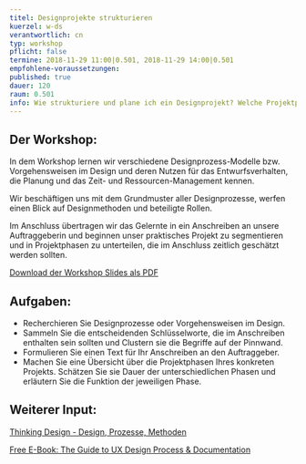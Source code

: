 ```yaml
---
titel: Designprojekte strukturieren
kuerzel: w-ds
verantwortlich: cn
typ: workshop
pflicht: false
termine: 2018-11-29 11:00|0.501, 2018-11-29 14:00|0.501
empfohlene-voraussetzungen: 
published: true
dauer: 120
raum: 0.501
info: Wie strukturiere und plane ich ein Designprojekt? Welche Projektphasen gibt es und welche Funktion haben sie? Wie kann ein Designprojekt kalkuliert werden?
---
```


## Der Workshop:
In dem Workshop lernen wir verschiedene Designprozess-Modelle bzw. Vorgehensweisen im Design und deren Nutzen für das Entwurfsverhalten, die Planung und das Zeit- und Ressourcen-Management kennen.

Wir beschäftigen uns mit dem Grundmuster aller Designprozesse, werfen einen Blick auf Designmethoden und beteiligte Rollen.  

Im Anschluss übertragen wir das Gelernte in ein Anschreiben an unsere Auftraggeberin und beginnen unser praktisches Projekt zu segmentieren und in Projektphasen zu unterteilen, die im Anschluss zeitlich geschätzt werden sollten.

<p><a href="https://th-koeln.github.io/mi-bachelor-gdvk/download/workshop-designprojekte-strukturieren/ws_designprozesse_strukturieren.pdf">Download der Workshop Slides als PDF</a></p>

## Aufgaben:
- Recherchieren Sie Designprozesse oder Vorgehensweisen im Design.
- Sammeln Sie die entscheidenden Schlüsselworte, die im Anschreiben enthalten sein sollten und Clustern sie die Begriffe auf der Pinnwand.
- Formulieren Sie einen Text für Ihr Anschreiben an den Auftraggeber.
- Machen Sie eine Übersicht über die Projektphasen Ihres konkreten Projekts. Schätzen Sie sie Dauer der unterschiedlichen Phasen und erläutern Sie die Funktion der jeweiligen Phase.


## Weiterer Input:

<p><a href="https://thinking-design.de/2-designprozess-einfuehrung/">Thinking Design - Design, Prozesse, Methoden</a></p>

<p><a href="https://www.uxpin.com/studio/ebooks/guide-to-ux-design-process-and-documentation/">Free E-Book: The Guide to UX Design Process & Documentation</a></p>

